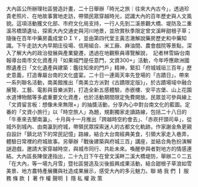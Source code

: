 大內區公所辦理社區營造計畫，二十日舉辦「時光之旅｜往來大內古今」，透過珍貴老照片、在地故事實地走訪，帶領民眾穿越時光，認識大內的百年歷史與人文風貌。這項活動獲文化部、市府文化局支持，一行人先到二溪景觀大橋、堤防及二重溪吊橋頭遺址，探索大內交通史與河川地景，並欣賞秋季限定曾文溪畔甜根子草；隨後在百年中藥房義成堂ＤＩＹ，並由第四代堂主黃志澈解說藥房歷史和中藥知識。下午走訪大內早期庄役場、信用組合、米工廠、麻油間、農會戲院等景點，深入了解大內的政治發展與產業變遷，透過在地觀察員導覽解說，　記者林雪娟∕台南報導台南市文化資產月「如果城門是任意門，文資300+」活動，今年呼應歐洲國際遺產日「文化遺產與建築：鑑往知來的門戶」精神，緊扣「府城城垣三百年」歷史意義，打造專屬台南的文化盛宴。二十日一連兩天率先登場的「古蹟日」，帶來一系列聯名活動，南美館推出「南美立方派對《古蹟限定版》」，於古蹟場域中融合展覽、工藝、電影與音樂派對，打造全新五感體驗，赤嵌樓、安平古堡、山上花園水道博物館等多處重要文化資產，也於活動期間限定免費開放。民眾並可參與線上「文資留言板：想像未來無限+」的抽獎活動，分享內心中對台南文化的藍圖。定番的「文資小旅行」以「時空旅人」為題，規劃獨家走讀路線，包括二十八日的「牛車來去墾南瀛」、十月與十一月推出「跨越時空約會去」、「赤崁扞頭司阜」，從城外到城內、由南瀛到府城，帶領民眾探索迷人的古都文化軌跡。作家謝金魚更親自設計「鎮北坊下的常民記憶」路線，結合大台南經典美食，引領大家走入巷弄，體驗日常裡的府城故事。另舉辦「戰後建築與府城三百」講座，並結合角色扮演解謎遊戲，邀請大家穿越時空，與城市同行、共赴未來。喚醒參與者對地方的情感連結。大內區長陳俊達指出，二十九日下午在曾文溪畔二溪大橋堤防，舉辦二０二五「在大內，等一場九月雪」暨社區營造及災後振興成果活動，結合甜根子草浪如雪美景、地方農特產展攤與社造成果展示，感受大內的多元魅力。聯 絡 我 們 ┃ 服 務 條 款 ┃ 著 作 權 聲明 ┃ 隱 私 權 政 策